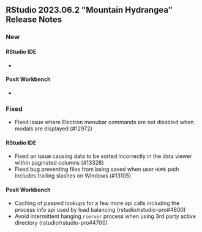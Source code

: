 
## RStudio 2023.06.2 "Mountain Hydrangea" Release Notes

### New

#### RStudio IDE
- 

#### Posit Workbench
- 

### Fixed
- Fixed issue where Electron menubar commands are not disabled when modals are displayed (#12972)

#### RStudio IDE
- Fixed an issue causing data to be sorted incorrectly in the data viewer within paginated columns (#13328)
- Fixed bug preventing files from being saved when user `HOME` path includes trailing slashes on Windows (#13105)

#### Posit Workbench
- Caching of passwd lookups for a few more api calls including the process info api used by load balancing (rstudio/rstudio-pro#4800)
- Avoid intermittent hanging `rserver` process when using 3rd party active directory (rstudio/rstudio-pro#4700)
